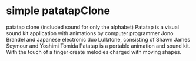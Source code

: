 # simple patatapClone
patatap clone (included sound for only the alphabet)
Patatap is a visual sound kit application with animations by computer programmer Jono Brandel and Japanese electronic duo Lullatone, consisting of Shawn James Seymour and Yoshimi Tomida
Patatap is a portable animation and sound kit. With the touch of a finger create melodies charged with moving shapes.
